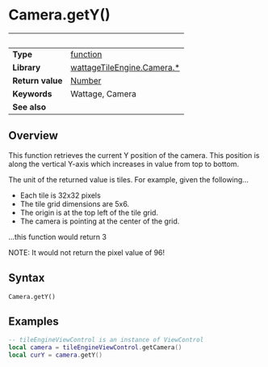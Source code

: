 # Camera.getY()

|                      | &nbsp;
| -------------------- | ---------------------------------------------------------------
| __Type__             | [function](http://docs.coronalabs.com/api/type/Function.html)
| __Library__          | [wattageTileEngine.Camera.*](type_camera.markdown)
| __Return value__     | [Number](https://docs.coronalabs.com/api/type/Number.html)
| __Keywords__         | Wattage, Camera
| __See also__         |


## Overview

This function retrieves the current Y position of the camera.  This
position is along the vertical Y-axis which increases in value from
top to bottom.

The unit of the returned value is tiles.  For example, given the
following...

* Each tile is 32x32 pixels
* The tile grid dimensions are 5x6.
* The origin is at the top left of the tile grid.
* The camera is pointing at the center of the grid.

...this function would return 3

NOTE: It would not return the pixel value of 96!


## Syntax

	Camera.getY()

## Examples

``````lua
-- tileEngineViewControl is an instance of ViewControl
local camera = tileEngineViewControl.getCamera()
local curY = camera.getY()
``````
